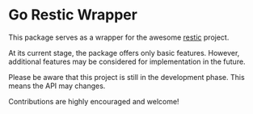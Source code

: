 # Go Restic Wrapper

This package serves as a wrapper for the awesome [restic](https://restic.net/) project.

At its current stage, the package offers only basic features. However, additional features may be considered for implementation in the future.

Please be aware that this project is still in the development phase.
This means the API may changes.

Contributions are highly encouraged and welcome!
